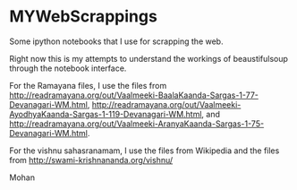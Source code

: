 # MYWebScrappings
Some ipython notebooks that I use for scrapping the web.

Right now this is my attempts to understand the workings of beaustifulsoup through the notebook interface.

For the Ramayana files, I use the files from http://readramayana.org/out/Vaalmeeki-BaalaKaanda-Sargas-1-77-Devanagari-WM.html, http://readramayana.org/out/Vaalmeeki-AyodhyaKaanda-Sargas-1-119-Devanagari-WM.html, and http://readramayana.org/out/Vaalmeeki-AranyaKaanda-Sargas-1-75-Devanagari-WM.html. 

For the vishnu sahasranamam, I use the files from Wikipedia and the files from http://swami-krishnananda.org/vishnu/

Mohan
